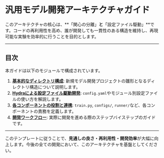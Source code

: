 # 汎用モデル開発アーキテクチャガイド

このアーキテクチャの核心は、**「関心の分離」**と**「設定ファイル駆動」**です。コードの再利用性を高め、誰が開発しても一貫性のある構造を維持し、再現可能な実験を効率的に行うことを目的とします。

---

## 目次

本ガイドは以下のモジュールで構成されています。

1.  [**基本的なディレクトリ構成**](./architecture/01_directory_structure.md): 新規モデル開発プロジェクトの雛形となるディレクトリ構造について説明します。
2.  [**Hydraによる設定ファイル駆動開発**](./architecture/02_hydra_config.md): `config.yaml`やモジュール別設定ファイルの使い方を解説します。
3.  [**各コンポーネントの役割と連携**](./architecture/03_components.md): `train.py`, `configs/`, `runner/`など、各コンポーネントの責務を定義します。
4.  [**開発ワークフロー**](./architecture/04_workflow.md): 実際に開発を進める際のステップバイステップのガイドです。

---

このテンプレートに従うことで、**見通しの良さ・再利用性・開発効率**が大幅に向上します。今後の全ての開発において、このアーキテクチャを基盤としてください。
